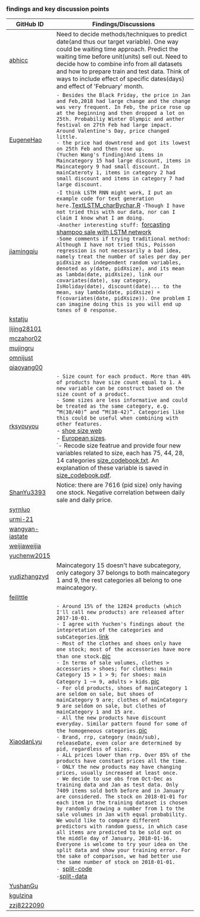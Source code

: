 ### findings and key discussion points 

| GitHub ID | Findings/Discussions |
|---|--------------------|
| [abhicc](https://github.com/abhicc) | Need to decide methods/techniques to predict date(and thus our target variable). One way could be waiting time approach. Predict the waiting time before unit(units) sell out. Need to decide how to combine info from all datasets and how to prepare train and test data. Think of ways to include effect of specific dates(days) and effect of 'February' month.  |
| [EugeneHao](https://github.com/EugeneHao) |`- Besides the Black Friday, the price in Jan and Feb,2018 had large change and the change was very frequent. In Feb, the price rose up at the beginning and then dropped a lot on 25th. Probabiliy Winter Olympic and anther festival on 27th Feb had large impact. Around Valentine's Day, price changed little. ` <br/>`- the price had downtrend and got its lowest on 25th Feb and then rose up. `<br/>`(Yuchen Wang's finding)And items in Maincategory 15 had large discount, items in Maincategory 9 had small discount. In mainCateroty 1, items in category 2 had small discount and items in category 7 had large discount.`  |
| [jiamingqiu](https://github.com/jiamingqiu) |`-I think LSTM RNN might work, I put an example code for text generation here.`[TextLSTM_charBychar.R](https://github.com/ISU-DMC/dmc2018/blob/master/users/jiamingqiu/TextLSTM_charBychar.R) `-Though I have not tried this with our data, nor can I claim I know what I am doing.` <br/> `-Another interesting stuff: `[forcasting shampoo sale with LSTM network](https://machinelearningmastery.com/time-series-forecasting-long-short-term-memory-network-python/)<br/> `-Some comments if trying traditional method: Although I have not tried this, Poisson regression is not necessarily a bad idea, namely treat the number of sales per day per pidXsize as independent random variables, denoted as y(date, pidXsize), and its mean as lambda(date, pidXsize), link our covariates(date), say category, IsHoliday(date), discount(date)... to the mean, say lambda(date, pidXsize) = f(covariates(date, pidXsize)). One problem I can imagine doing this is you will end up tones of 0 response.`| 
| [kstatju](https://github.com/kstatju) | |
| [lijing28101](https://github.com/lijing28101) | |
| [mczahor02](https://github.com/mczahor02) | |
| [mujingru](https://github.com/mujingru) | |
| [omnijust](https://github.com/omnijust) | |
| [qiaoyang00](https://github.com/qiaoyang00) | |
| [rksyouyou](https://github.com/rksyouyou) | `- Size count for each product. More than 40% of products have size count equal to 1. A new variable can be construct based on the size count of a product.`<br/> `- Some sizes are less informative and could be treated as the same category, e.g. “M(38/40)” and “M(38-42)”. Categories like this could be useful when combining with other features.` <br/> - [shoe size web](https://www.healthyfeetstore.com/shoe-length-sizing-charts.html)<br/> - [European sizes](https://www.blitzresults.com/en/european-sizes/). <br/> `- Recode size featrue and provide four new variables related to size, each has 75, 44, 28, 14 categories [size_codebook.txt](https://github.com/ISU-DMC/dmc2018/blob/master/users/rksyouyou/size_clean/size_codebook.txt). An explanation of these variable is saved in [size_codebook.pdf](https://github.com/ISU-DMC/dmc2018/blob/master/users/rksyouyou/size_clean/size_codebook.pdf). |
| [ShanYu3393](https://github.com/ShanYu3393) | Notice: there are 7616 (pid size) only having one stock. Negative correlation between daily sale and daily price. |
| [syrnluo](https://github.com/syrnluo) | |
| [urmi-21](https://github.com/urmi-21) | |
| [wangyan-iastate](https://github.com/wangyan-iastate) | |
| [weijiaweijia](https://github.com/weijiaweijia) | |
| [yuchenw2015](https://github.com/yuchenw2015) | |
| [yudizhangzyd](https://github.com/yudizhangzyd) | Maincategory 15 doesn't have subcategory, only category 37 belongs to both maincategory 1 and 9, the rest categories all belong to one maincategory. |
| [feilittle](https://github.com/feilittle) | |
| [XiaodanLyu](https://github.com/XiaodanLyu) |`- Around 15% of the 12824 products (which I'll call new products) are released after 2017-10-01.`<br/>`- I agree with Yuchen's findings about the intepretation of the categories and subCategories.`[link](https://github.com/ISU-DMC/dmc2018/blob/master/users/yuchenw2015/Sub%20Category.pdf)<br/>`- Most of the clothes and shoes only have one stock; most of the accessories have more than one stock.`[pic](https://github.com/ISU-DMC/dmc2018/blob/master/users/XiaodanLyu/README.md#stock-on-feb-1st)<br/>`- In terms of sale volumes, clothes > accessories > shoes; for clothes: main Category 15 > 1 > 9; for shoes: main Category 1 ~= 9, adults > kids.`[pic](https://github.com/ISU-DMC/dmc2018/blob/master/users/XiaodanLyu/README.md#sale-volumes)<br/>`- For old products, shoes of mainCategory 1 are seldom on sale, but shoes of mainCategory 9 are; clothes of mainCategory 9 are seldom on sale, but clothes of mainCategory 1 and 15 are.`<br/>`- All the new products have discount everyday. Similar pattern found for some of the homogeneous categories.`[pic](https://github.com/ISU-DMC/dmc2018/blob/master/users/XiaodanLyu/README.md#discount)<br/>`- Brand, rrp, category (main/sub), releaseDate, even color are determined by pid, regardless of sizes.`<br/>`- ALL prices lower than rrp. Over 85% of the products have constant prices all the time.`<br/>`- ONLY the new products may have changing prices, usually increased at least once.`<br/>`- We decide to use obs from Oct-Dec as training data and Jan as test data. Only 7409 items sold both before and in January are considered. The stock on 2018-01-01 for each item in the training dataset is chosen by randomly drawing a number from 1 to the sale volumes in Jan with equal probability. We would like to compare different predictors with random guess, in which case all items are predicted to be sold out on the middle day of January, 2018-01-16. Everyone is welcome to try your idea on the split data and show your training error. For the sake of comparison, we had better use the same number of stock on 2018-01-01.`<br/>`- `[split-code](https://github.com/ISU-DMC/dmc2018/blob/master/users/XiaodanLyu/data_split.md)<br/>` - `[split-data](https://github.com/ISU-DMC/dmc2018/tree/master/users/XiaodanLyu/data_clean)|
| [YushanGu](https://github.com/YushanGu) | |
| [kgulzina](https://github.com/kgulzina) | |
| [zzj8222090](https://github.com/zzj8222090) | |
